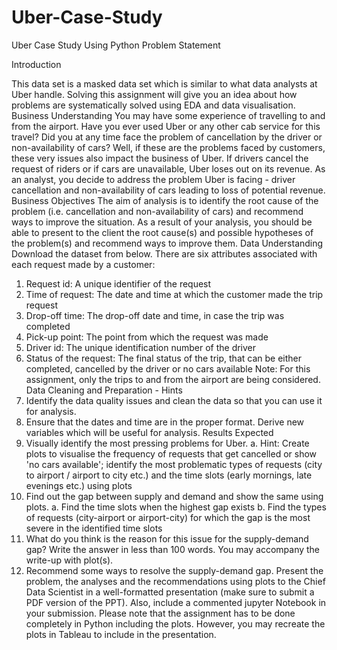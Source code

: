 # Uber-Case-Study
Uber Case Study Using Python 
Problem Statement

Introduction

This data set is a masked data set which is similar to what data analysts at Uber handle. Solving
this assignment will give you an idea about how problems are systematically solved using EDA
and data visualisation.
Business Understanding
You may have some experience of travelling to and from the airport. Have you ever used Uber
or any other cab service for this travel? Did you at any time face the problem of cancellation by
the driver or non-availability of cars?
Well, if these are the problems faced by customers, these very issues also impact the business
of Uber. If drivers cancel the request of riders or if cars are unavailable, Uber loses out on its
revenue.
As an analyst, you decide to address the problem Uber is facing - driver cancellation and
non-availability of cars leading to loss of potential revenue.
Business Objectives
The aim of analysis is to identify the root cause of the problem (i.e. cancellation and
non-availability of cars) and recommend ways to improve the situation. As a result of your
analysis, you should be able to present to the client the root cause(s) and possible hypotheses
of the problem(s) and recommend ways to improve them.
Data Understanding
Download the dataset from below.
There are six attributes associated with each request made by a customer:
1. Request id: A unique identifier of the request
2. Time of request: The date and time at which the customer made the trip request
3. Drop-off time: The drop-off date and time, in case the trip was completed
4. Pick-up point: The point from which the request was made
5. Driver id: The unique identification number of the driver
6. Status of the request: The final status of the trip, that can be either completed, cancelled
by the driver or no cars available
Note: For this assignment, only the trips to and from the airport are being considered.
Data Cleaning and Preparation - Hints
1. Identify the data quality issues and clean the data so that you can use it for analysis.
2. Ensure that the dates and time are in the proper format. Derive new variables which will
be useful for analysis.
Results Expected
1. Visually identify the most pressing problems for Uber.
a. Hint: Create plots to visualise the frequency of requests that get cancelled or
show 'no cars available'; identify the most problematic types of requests (city to
airport / airport to city etc.) and the time slots (early mornings, late evenings etc.)
using plots
2. Find out the gap between supply and demand and show the same using plots.
a. Find the time slots when the highest gap exists
b. Find the types of requests (city-airport or airport-city) for which the gap is the
most severe in the identified time slots
3. What do you think is the reason for this issue for the supply-demand gap? Write the
answer in less than 100 words. You may accompany the write-up with plot(s).
4. Recommend some ways to resolve the supply-demand gap.
Present the problem, the analyses and the recommendations using plots to the Chief Data
Scientist in a well-formatted presentation (make sure to submit a PDF version of the PPT). Also,
include a commented jupyter Notebook in your submission. Please note that the assignment
has to be done completely in Python including the plots. However, you may recreate the plots in
Tableau to include in the presentation.
